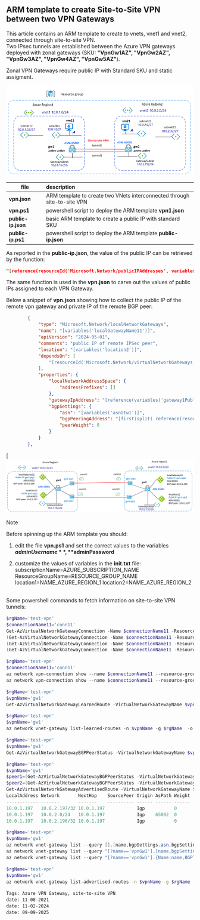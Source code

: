<properties
pageTitle= 'ARM template to create Site-to-Site VPN between two Azure VPN Gateways'
description= "ARM template to create Site-to-Site VPN between two Azure VPN Gateways"
documentationcenter: na
services="Azure VPN Gateway"
documentationCenter="na"
authors="fabferri"
manager=""
editor=""/>

<tags
   ms.service="configuration-Example-Azure"
   ms.devlang="na"
   ms.topic="article"
   ms.tgt_pltfrm="na"
   ms.workload="na"
   ms.date="11/08/2021"
   ms.author="fabferri" />

## ARM template to create Site-to-Site VPN between two VPN Gateways

This article contains an ARM template to create to vnets, vnet1 and vnet2, connected through site-to-site VPN. <br>
Two IPsec tunnels are established between the Azure VPN gateways deployed with zonal gateways (SKU: **"VpnGw1AZ", "VpnGw2AZ", "VpnGw3AZ", "VpnGw4AZ", "VpnGw5AZ"**). <br>

Zonal VPN Gateways require public IP with Standard SKU and static assigment.

[![1]][1]

| file                | description                                                               |
| ------------------- |:------------------------------------------------------------------------- |
| **vpn.json**        | ARM template to create two VNets interconnected through site-to-site VPN  |
| **vpn.ps1**         | powershell script to deploy the ARM template **vpn1.json**                |
| **public-ip.json**  | basic ARM template to create a public IP with standard SKU                |
| **public-ip.ps1**   | powershell script to deploy the ARM template **public-ip.json**           |

As reported in the **public-ip.json**, the value of the public IP can be retrieved by the function:

```json
"[reference(resourceId('Microsoft.Network/publicIPAddresses', variables('publicIPName')),'2024-05-01').ipAddress]"
```

The same function is used in the **vpn.json** to carve out the values of public IPs assigned to each VPN Gateway.
<br>

Below a snippet of **vpn.json** showing how to collect the public IP of the remote vpn gateway and private IP of the remote BGP peer:

```json
        {
            "type": "Microsoft.Network/localNetworkGateways",
            "name": "[variables('localGatewayName11')]",
            "apiVersion": "2024-05-01",
            "comments": "public IP of remote IPSec peer",
            "location": "[variables('location2')]",
            "dependsOn": [
                "[resourceId('Microsoft.Network/virtualNetworkGateways', variables('gateway1Name'))]"
            ],
            "properties": {
                "localNetworkAddressSpace": {
                    "addressPrefixes": []
                },
                "gatewayIpAddress": "[reference(variables('gateway1PublicIP1Id'),'22024-05-01').ipAddress]",
                "bgpSettings": {
                    "asn": "[variables('asnGtw1')]",
                    "bgpPeeringAddress": "[first(split( reference(resourceId('Microsoft.Network/virtualNetworkGateways',variables('gateway1Name')),'2020-06-01').bgpSettings.bgpPeeringAddress , ','))]",
                    "peerWeight": 0
                }
            }
        },
```

[![2][2]

> [!NOTE]
> Before spinning up the ARM template you should:
>
> 1. edit the file **vpn.ps1** and set the correct values to the variables **$adminUsername**, **$adminPassword**
>
> 2. customize the values of variables in the **init.txt** file:
>    subscriptionName=AZURE_SUBSCRIPTION_NAME
>    ResourceGroupName=RESOURCE_GROUP_NAME
>    location1=NAME_AZURE_REGION_1
>    location2=NAME_AZURE_REGION_2
>

<br>
Some powershell commands to fetch information on site-to-site VPN tunnels:  

```powershell
$rgName='test-vpn'
$connectionName11='conn11'
Get-AzVirtualNetworkGatewayConnection -Name $connectionName11 -ResourceGroupName $rgName
(Get-AzVirtualNetworkGatewayConnection -Name $connectionName11 -ResourceGroupName $rgName).ConnectionStatus
(Get-AzVirtualNetworkGatewayConnection -Name $connectionName11 -ResourceGroupName $rgName).EgressBytesTransferred
(Get-AzVirtualNetworkGatewayConnection -Name $connectionName11 -ResourceGroupName $rgName).IngressBytesTransferred
```

```powershell
$rgName='test-vpn'
$connectionName11='conn11'
az network vpn-connection show --name $connectionName11 --resource-group $rgName
az network vpn-connection show --name $connectionName11 --resource-group $rgName --query tunnelConnectionStatus
```


```powershell
$rgName='test-vpn'
$vpnName='gw1'
Get-AzVirtualNetworkGatewayLearnedRoute -VirtualNetworkGatewayName $vpnName -ResourceGroupName $rgName
```

```powershell
$rgName='test-vpn'
$vpnName='gw1'
az network vnet-gateway list-learned-routes -n $vpnName -g $rgName  -o table
```

```powershell
$rgName='test-vpn'
$vpnName='gw1'
Get-AzVirtualNetworkGatewayBGPPeerStatus -VirtualNetworkGatewayName $vpnName -ResourceGroupName $rgName |ft
```

```powershell
$rgName='test-vpn'
$vpnName='gw1'
$peer1=(Get-AzVirtualNetworkGatewayBGPPeerStatus -VirtualNetworkGatewayName $vpnName -ResourceGroupName $rgName).LocalAddress[0]
$peer2=(Get-AzVirtualNetworkGatewayBGPPeerStatus -VirtualNetworkGatewayName $vpnName -ResourceGroupName $rgName).LocalAddress[1]
Get-AzVirtualNetworkGatewayAdvertisedRoute -VirtualNetworkGatewayName $vpnName -ResourceGroupName $rgName -Peer $peer1 | ft
LocalAddress Network       NextHop    SourcePeer Origin AsPath Weight
------------ -------       -------    ---------- ------ ------ ------
10.0.1.197   10.0.2.197/32 10.0.1.197            Igp           0
10.0.1.197   10.0.2.0/24   10.0.1.197            Igp    65002  0
10.0.1.197   10.0.2.196/32 10.0.1.197            Igp           0

```

```powershell
$rgName='test-vpn'
$vpnName='gw1'
az network vnet-gateway list --query [].[name,bgpSettings.asn,bgpSettings.bgpPeeringAddress] -o table -g $rgName
az network vnet-gateway list --query "[?name=='vpnGw1'].[name,bgpSettings.bgpPeeringAddress,bgpSettings.asn]" -o table -g $rgName
az network vnet-gateway list --query "[?name=='vpnGw1'].{Name:name,BGPlocalIP:bgpSettings.bgpPeeringAddress,ASN:bgpSettings.asn}" -o table -g $rgName
```

```bash
$rgName='test-vpn'
$vpnName='gw1'
az network vnet-gateway list-advertised-routes -n $vpnName -g $rgName --peer $peer1
```

`Tags: Azure VPN Gateway, site-to-site VPN` <br>
`date: 11-08-2021` <br>
`date: 11-02-2024` <br>
`date: 09-09-2025` <br>

<!--Image References-->

[1]: ./media/network-diagram.png "network diagram"
[2]: ./media/network-diagram2.png "network diagram with site-to-site VPN details"

<!--Link References-->

